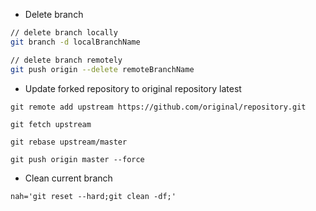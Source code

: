 
 - Delete branch

```bash
// delete branch locally
git branch -d localBranchName

// delete branch remotely
git push origin --delete remoteBranchName
```

- Update forked repository to original repository latest

```
git remote add upstream https://github.com/original/repository.git

git fetch upstream

git rebase upstream/master

git push origin master --force
```

- Clean current branch

```
nah='git reset --hard;git clean -df;'
```
